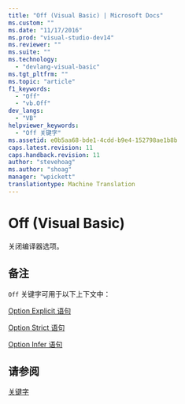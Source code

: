 ```yaml
---
title: "Off (Visual Basic) | Microsoft Docs"
ms.custom: ""
ms.date: "11/17/2016"
ms.prod: "visual-studio-dev14"
ms.reviewer: ""
ms.suite: ""
ms.technology: 
  - "devlang-visual-basic"
ms.tgt_pltfrm: ""
ms.topic: "article"
f1_keywords: 
  - "Off"
  - "vb.Off"
dev_langs: 
  - "VB"
helpviewer_keywords: 
  - "Off 关键字"
ms.assetid: e0b5aa68-bde1-4cdd-b9e4-152798ae1b8b
caps.latest.revision: 11
caps.handback.revision: 11
author: "stevehoag"
ms.author: "shoag"
manager: "wpickett"
translationtype: Machine Translation
---
```

# Off (Visual Basic)
关闭编译器选项。  
  
## 备注  
 `Off` 关键字可用于以下上下文中：  
  
 [Option Explicit 语句](../../visual-basic/language-reference/statements/option-explicit-statement.md)  
  
 [Option Strict 语句](../../visual-basic/language-reference/statements/option-strict-statement.md)  
  
 [Option Infer 语句](../../visual-basic/language-reference/statements/option-infer-statement.md)  
  
## 请参阅  
 [关键字](../../visual-basic/language-reference/keywords/index.md)